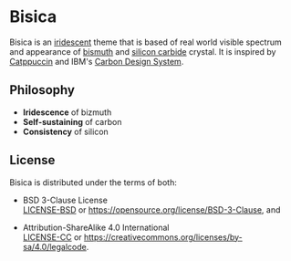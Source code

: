 # Bisica

Bisica is an [iridescent](https://wikipedia.org/wiki/Iridescence) theme
that is based of real world visible spectrum and appearance of
[bismuth](https://en.wikipedia.org/wiki/Bismuth) and
[silicon carbide](https://en.wikipedia.org/wiki/Silicon_carbide) crystal.
It is inspired by [Catppuccin](https://catppuccin.com) and IBM's
[Carbon Design System](https://carbondesignsystem.com/).

## Philosophy

- **Iridescence** of bizmuth
- **Self-sustaining** of carbon
- **Consistency** of silicon

## License

Bisica is distributed under the terms of both:

- BSD 3-Clause License  
  [LICENSE-BSD](LICENSE-BSD) or
  <https://opensource.org/license/BSD-3-Clause>, and
  
- Attribution-ShareAlike 4.0 International  
  [LICENSE-CC](LICENSE-CC) or
  <https://creativecommons.org/licenses/by-sa/4.0/legalcode>.
